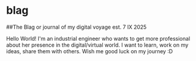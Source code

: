 # blag
##The Blag or journal of my digital voyage
est. 7 IX 2025

Hello World!
I'm an industrial engineer who wants to get more professional about her presence in the digital/virtual world. I want to learn, work on my ideas, share them with others.
Wish me good luck on my journey :D
